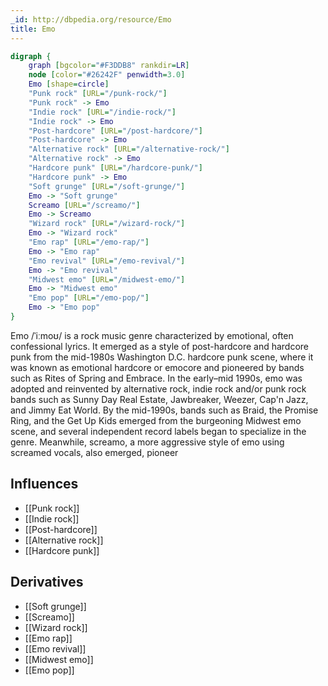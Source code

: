 ```yaml
---
_id: http://dbpedia.org/resource/Emo
title: Emo
---
```


```dot
digraph {
	graph [bgcolor="#F3DDB8" rankdir=LR]
	node [color="#26242F" penwidth=3.0]
	Emo [shape=circle]
	"Punk rock" [URL="/punk-rock/"]
	"Punk rock" -> Emo
	"Indie rock" [URL="/indie-rock/"]
	"Indie rock" -> Emo
	"Post-hardcore" [URL="/post-hardcore/"]
	"Post-hardcore" -> Emo
	"Alternative rock" [URL="/alternative-rock/"]
	"Alternative rock" -> Emo
	"Hardcore punk" [URL="/hardcore-punk/"]
	"Hardcore punk" -> Emo
	"Soft grunge" [URL="/soft-grunge/"]
	Emo -> "Soft grunge"
	Screamo [URL="/screamo/"]
	Emo -> Screamo
	"Wizard rock" [URL="/wizard-rock/"]
	Emo -> "Wizard rock"
	"Emo rap" [URL="/emo-rap/"]
	Emo -> "Emo rap"
	"Emo revival" [URL="/emo-revival/"]
	Emo -> "Emo revival"
	"Midwest emo" [URL="/midwest-emo/"]
	Emo -> "Midwest emo"
	"Emo pop" [URL="/emo-pop/"]
	Emo -> "Emo pop"
}
```

Emo /ˈiːmoʊ/ is a rock music genre characterized by emotional, often confessional lyrics. It emerged as a style of post-hardcore and hardcore punk from the mid-1980s Washington D.C. hardcore punk scene, where it was known as emotional hardcore or emocore and pioneered by bands such as Rites of Spring and Embrace. In the early–mid 1990s, emo was adopted and reinvented by alternative rock, indie rock and/or punk rock bands such as Sunny Day Real Estate, Jawbreaker, Weezer, Cap'n Jazz, and Jimmy Eat World. By the mid-1990s, bands such as Braid, the Promise Ring, and the Get Up Kids emerged from the burgeoning Midwest emo scene, and several independent record labels began to specialize in the genre. Meanwhile, screamo, a more aggressive style of emo using screamed vocals, also emerged, pioneer

## Influences

- [[Punk rock]]
- [[Indie rock]]
- [[Post-hardcore]]
- [[Alternative rock]]
- [[Hardcore punk]]

## Derivatives

- [[Soft grunge]]
- [[Screamo]]
- [[Wizard rock]]
- [[Emo rap]]
- [[Emo revival]]
- [[Midwest emo]]
- [[Emo pop]]
